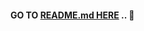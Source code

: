 #### GO TO [README.md HERE](https://github.com/MP-Project-Hesah/server_side/blob/main/README.md) .. 💌

